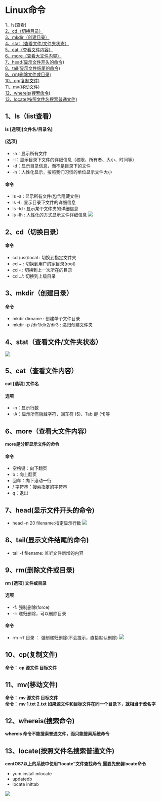 # Linux命令
<a href="#jump1" target="_self">1、ls(查看)</a><br>
<a href="#jump2" target="_self">2、cd（切换目录）</a><br>
<a href="#jump3" target="_self">3、mkdir（创建目录）</a><br>
<a href="#jump4" target="_self">4、stat（查看文件/文件夹状态）</a><br>
<a href="#jump5" target="_self">5、cat（査看文件内容）</a><br>
<a href="#jump6" target="_self">6、more（查看大文件内容）</a><br>
<a href="#jump7" target="_self">7、head(显示文件开头的命令)</a><br>
<a href="#jump8" target="_self">8、tail(显示文件结尾的命令)</a><br>
<a href="#jump9" target="_self">9、rm(删除文件或目录)</a><br>
<a href="#jump10" target="_self">10、cp(复制文件)</a><br>
<a href="#jump11" target="_self">11、mv(移动文件)</a><br>
<a href="#jump12" target="_self">12、whereis(搜索命令)</a><br>
<a href="#jump13" target="_self">13、locate(按照文件名搜索普通文件)</a><br>

## <span id = "jump">1、ls（list查看）</span>
**ls [选项][文件名/目录名]**
#### [选项]
* -a：显示所有文件
* -l：显示目录下文件的详细信息（权限、所有者、大小、时间等）
* -d：显示目录信息，而不是目录下的文件
* -h：人性化显示，按照我们习惯的单位显示文件大小
#### 命令
* ls -a : 显示所有文件(包含隐藏文件)
* ls -l : 显示目录下文件的详细信息
* ls -ld : 显示某个文件夹的详细信息
* ls -lh : 人性化的方式显示文件详细信息
![](https://github.com/daacheng/PythonBasic/blob/master/pic/linux/linuxcmd_ls.png)
## <span id = "jump2">2、cd（切换目录）</span>
#### 命令
* cd /usr/local : 切换到指定文件夹
* cd ~ : 切换到用户的家目录(root)
* cd - : 切换到上一次所在的目录
* cd ../: 切换到上级目录
## <span id = "jump3">3、mkdir（创建目录）</span>
#### 命令
* mkdir dirname : 创建单个文件目录
* mkdir -p /dir1/dir2/dir3 : 递归创建文件夹
## 4、<span id = "jump4">stat（查看文件/文件夹状态）</span>
![](https://github.com/daacheng/PythonBasic/blob/master/pic/linux/linuxcmd_stat.png)
## <span id = "jump5">5、cat（査看文件内容） </span>
**cat [选项] 文件名**
#### 选项
* -n：显示行数
* -A：显示所有隐藏字符，回车符 ($)、Tab 键 (^I)等 
## <span id = "jump6">6、more（查看大文件内容）</span>
**more是分屏显示文件的命令**
#### 命令
* 空格键：向下翻页
* b：向上翻页
* 回车：向下滚动一行
* / 字符串：搜索指定的字符串
* q：退出 
## <span id = "jump7">7、head(显示文件开头的命令)</span>
* head -n 20 filename:指定显示行数
![](https://github.com/daacheng/PythonBasic/blob/master/pic/linux/linuxcmd_head.png)
## <span id = "jump8">8、tail(显示文件结尾的命令)</span>
* tail -f filename: 监听文件新增的内容
## <span id = "jump9">9、rm(删除文件或目录)</span>
**rm [选项] 文件或目录**
#### 选项
* -f: 强制删除(force)
* -r: 递归删除，可以删除目录
#### 命令
* rm -rf 目录 ： 强制递归删除(不会提示，直接默认删除)
![](https://github.com/daacheng/PythonBasic/blob/master/pic/linux/linuxcmd_rm.png)
## <span id = "jump10">10、cp(复制文件)</span>
**命令： cp 源文件 目标文件**
## <span id = "jump11">11、mv(移动文件)</span>
**命令： mv 源文件 目标文件**<br>
**命令： mv 1.txt 2.txt 如果源文件和目标文件在同一个目录下，就相当于改名字**
## <span id = "jump12">12、whereis(搜索命令)</span>
**whereis 命令不能搜索普通文件，而只能搜索系统命令**
## <span id = "jump13">13、locate(按照文件名搜索普通文件)</span>
**centOS7以上的系统中使用“locate”文件查找命令,需要先安装locate命令**
* yum install mlocate
* updatedb
* locate inittab

![](https://github.com/daacheng/PythonBasic/blob/master/pic/linux/linuxcmd_locate.png)
